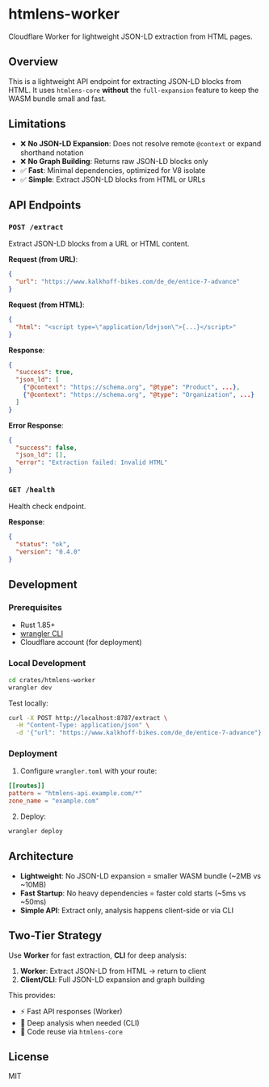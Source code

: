 # htmlens-worker

Cloudflare Worker for lightweight JSON-LD extraction from HTML pages.

## Overview

This is a lightweight API endpoint for extracting JSON-LD blocks from HTML. It uses `htmlens-core` **without** the `full-expansion` feature to keep the WASM bundle small and fast.

## Limitations

- ❌ **No JSON-LD Expansion**: Does not resolve remote `@context` or expand shorthand notation
- ❌ **No Graph Building**: Returns raw JSON-LD blocks only
- ✅ **Fast**: Minimal dependencies, optimized for V8 isolate
- ✅ **Simple**: Extract JSON-LD blocks from HTML or URLs

## API Endpoints

### `POST /extract`

Extract JSON-LD blocks from a URL or HTML content.

**Request (from URL)**:
```json
{
  "url": "https://www.kalkhoff-bikes.com/de_de/entice-7-advance"
}
```

**Request (from HTML)**:
```json
{
  "html": "<script type=\"application/ld+json\">{...}</script>"
}
```

**Response**:
```json
{
  "success": true,
  "json_ld": [
    {"@context": "https://schema.org", "@type": "Product", ...},
    {"@context": "https://schema.org", "@type": "Organization", ...}
  ]
}
```

**Error Response**:
```json
{
  "success": false,
  "json_ld": [],
  "error": "Extraction failed: Invalid HTML"
}
```

### `GET /health`

Health check endpoint.

**Response**:
```json
{
  "status": "ok",
  "version": "0.4.0"
}
```

## Development

### Prerequisites

- Rust 1.85+
- [wrangler CLI](https://developers.cloudflare.com/workers/wrangler/install-and-update/)
- Cloudflare account (for deployment)

### Local Development

```bash
cd crates/htmlens-worker
wrangler dev
```

Test locally:
```bash
curl -X POST http://localhost:8787/extract \
  -H "Content-Type: application/json" \
  -d '{"url": "https://www.kalkhoff-bikes.com/de_de/entice-7-advance"}'
```

### Deployment

1. Configure `wrangler.toml` with your route:
```toml
[[routes]]
pattern = "htmlens-api.example.com/*"
zone_name = "example.com"
```

2. Deploy:
```bash
wrangler deploy
```

## Architecture

- **Lightweight**: No JSON-LD expansion = smaller WASM bundle (~2MB vs ~10MB)
- **Fast Startup**: No heavy dependencies = faster cold starts (~5ms vs ~50ms)
- **Simple API**: Extract only, analysis happens client-side or via CLI

## Two-Tier Strategy

Use **Worker** for fast extraction, **CLI** for deep analysis:

1. **Worker**: Extract JSON-LD from HTML → return to client
2. **Client/CLI**: Full JSON-LD expansion and graph building

This provides:
- ⚡ Fast API responses (Worker)
- 🔬 Deep analysis when needed (CLI)
- 🔄 Code reuse via `htmlens-core`

## License

MIT
